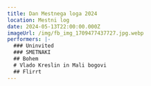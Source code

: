```yaml
---
title: Dan Mestnega loga 2024
location: Mestni log
date: 2024-05-13T22:00:00.000Z
imageUrl: /img/fb_img_1709477437727.jpg.webp
performers: |-
  ### Uninvited
  ### SMETNAKI
  ## Bohem
  # Vlado Kreslin in Mali bogovi
  ## Flirrt
---
```

